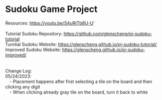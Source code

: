 # Sudoku Game Project

Resources: https://youtu.be/S4uRtTb8U-U'
<br /><br />
Tutorial Sudoku Repository: https://github.com/glenscheng/pj-sudoku-tutorial
<br />
Turotial Sudoku Website: https://glenscheng.github.io/pj-sudoku-tutorial/
<br />
Improved Sudoku Website: https://glenscheng.github.io/pj-sudoku-improved/
<br /><br /><br />
Change Log:
<br />
05/24/2023: 
<br />&emsp;- Placement happens after first selecting a tile on the board and then clicking any digit
<br />&emsp;- When clicking already gray tile on the board, turn it back to white